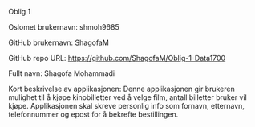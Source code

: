 Oblig 1

Oslomet brukernavn: shmoh9685

GitHub brukernavn: ShagofaM

GitHub repo URL: https://github.com/ShagofaM/Oblig-1-Data1700

Fullt navn: Shagofa Mohammadi

Kort beskrivelse av applikasjonen: 
Denne applikasjonen gir brukeren mulighet til å kjøpe kinobilletter ved å velge film, antall billetter bruker vil kjøpe. Applikasjonen skal skreve personlig info som fornavn, etternavn, telefonnummer og epost for å bekrefte bestillingen.
